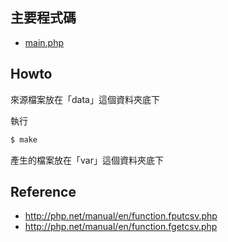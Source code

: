 

## 主要程式碼

* [main.php](main.php)


## Howto

來源檔案放在「data」這個資料夾底下

執行

``` sh
$ make
```

產生的檔案放在「var」這個資料夾底下


## Reference

* http://php.net/manual/en/function.fputcsv.php
* http://php.net/manual/en/function.fgetcsv.php
